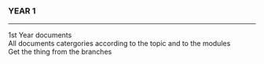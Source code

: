 ### YEAR 1 
---
1st Year documents <br>
All documents catergories according to the topic and to the modules<br>
Get the thing from the branches
